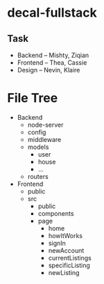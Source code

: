 # decal-fullstack


## Task
- Backend – Mishty, Ziqian 
- Frontend – Thea, Cassie 
- Design – Nevin, Klaire

# File Tree
- Backend
  - node-server
  - config
  - middleware
  - models
    - user
    - house
    - ...
  - routers
- Frontend
  - public
  - src
    - public
    - components
    - page
      - home
      - howItWorks
      - signIn
      - newAccount
      - currentListings
      - specificListing
      - newListing

